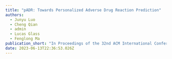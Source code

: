 ```yaml
---
title: "pADR: Towards Personalized Adverse Drug Reaction Prediction"
authors:
  - Junyu Luo
  - Cheng Qian
  - admin
  - Lucas Glass
  - Fenglong Ma
publication_short: "In Proceedings of the 32nd ACM International Conference on Information and Knowledge Management (CIKM). Accepted, to appear"
date: 2023-06-13T22:36:53.026Z
---
```

